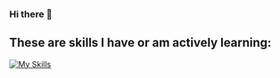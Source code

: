 ### Hi there 👋

## These are skills I have or am actively learning:
[![My Skills](https://skillicons.dev/icons?i=py,go,js,html,css,react,nodejs,terraform,unity,unreal,godot,git,flutter,swift,androidstudio,cs,blender,aws,azure,gcp,postman,postgres,mysql,docker)](https://skillicons.dev)
